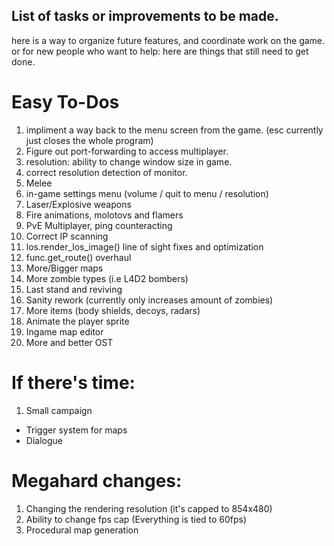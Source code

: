 ## List of tasks or improvements to be made.

here is a way to organize future features, and coordinate work on the game.
or for new people who want to help: here are things that still need to get done.

# Easy To-Dos
1. impliment a way back to the menu screen from the game. (esc currently just closes the whole program)
2. Figure out port-forwarding to access multiplayer.
3. resolution: ability to change window size in game.
4. correct resolution detection of monitor.
5. Melee
6. in-game settings menu (volume / quit to menu / resolution)
7. Laser/Explosive weapons
8. Fire animations, molotovs and flamers
9. PvE Multiplayer, ping counteracting
10. Correct IP scanning
11. los.render_los_image() line of sight fixes and optimization
12. func.get_route() overhaul
13. More/Bigger maps
14. More zombie types (i.e L4D2 bombers)
15. Last stand and reviving
16. Sanity rework (currently only increases amount of zombies)
17. More items (body shields, decoys, radars)
18. Animate the player sprite
19. Ingame map editor 
20. More and better OST

# If there's time:
1. Small campaign
- Trigger system for maps
- Dialogue

# Megahard changes:

1. Changing the rendering resolution (it's capped to 854x480) 
2. Ability to change fps cap (Everything is tied to 60fps)
3. Procedural map generation
